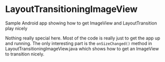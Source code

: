 LayoutTransitioningImageView
============================

Sample Android app showing how to get ImageView and LayoutTransition play nicely

Nothing really special here. Most of the code is really just to get the app up and running. The only interesting part
is the `onSizeChanged()` method in LayoutTransitioningImageView.java which shows how to get an ImageView to transition nicely.
